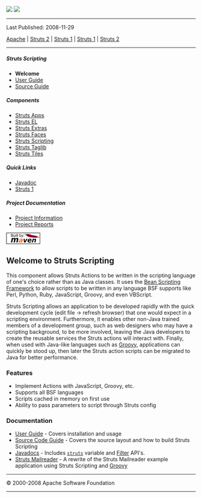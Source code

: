 <span id="bannerLeft">[![](http://www.apache.org/images/asf-logo.gif)](http://www.apache.org/)</span> <span id="bannerRight">[![](images/struts.gif)]()</span>

------------------------------------------------------------------------

Last Published: 2008-11-29

[Apache](http://www.apache.org/) | [Struts 2](2.x/) | [Struts 1](1.x/) | [Struts 1](1.x/) | [Struts 2](2.x/)

------------------------------------------------------------------------

##### Struts Scripting

-   **Welcome**
-   [User Guide](user-guide.html.md)
-   [Source Guide](source-guide.html.md)

##### Components

-   [Struts Apps](../struts-apps/index.html.md)
-   [Struts EL](../struts-el/index.html.md)
-   [Struts Extras](../struts-extras/index.html.md)
-   [Struts Faces](../struts-faces/index.html.md)
-   [Struts Scripting](../struts-scripting/index.html.md)
-   [Struts Taglib](../struts-taglib/index.html.md)
-   [Struts Tiles](../struts-tiles/index.html.md)

##### Quick Links

-   [Javadoc](apidocs/index.html.md)
-   [Struts 1](../index.html.md)

##### Project Documentation

-   [Project Information](project-info.html.md)
-   [Project Reports](project-reports.html.md)

[![Built by Maven](./images/logos/maven-feather.png)](http://maven.apache.org/ "Built by Maven")

<span id="Welcome_to_Struts_Scripting"></span>Welcome to Struts Scripting
-------------------------------------------------------------------------

<span id="overview"></span>
This component allows Struts Actions to be written in the scripting language of one's choice rather than as Java classes. It uses the [Bean Scripting Framework](http://jakarta.apache.org/bsf) to allow scripts to be written in any language BSF supports like Perl, Python, Ruby, JavaScript, Groovy, and even VBScript.

Struts Scripting allows an application to be developed rapidly with the quick development cycle (edit file -\> refresh browser) that one would expect in a scripting environment. Furthermore, it enables other non-Java trained members of a development group, such as web designers who may have a scripting background, to be more involved, leaving the Java developers to create the reusable services the Struts actions will interact with. Finally, when used with Java-like languages such as [Groovy](http://groovy.codehaus.org), applications can quickly be stood up, then later the Struts action scripts can be migrated to Java for better performance.

### <span id="Features"></span>Features

<span id="features"></span>
-   Implement Actions with JavaScript, Groovy, etc.
-   Supports all BSF languages
-   Scripts cached in memory on first use
-   Ability to pass parameters to script through Struts config

### <span id="Documentation"></span>Documentation

<span id="documentation"></span>
-   [User Guide](user-guide.html.md) - Covers installation and usage
-   [Source Code Guide](source-guide.html.md) - Covers the source layout and how to build Struts Scripting
-   [Javadocs](apidocs/index.html.md) - Includes [`struts`](apidocs/org/apache/struts/scripting/StrutsInfo.html) variable and [Filter](apidocs/org/apache/struts/scripting/BSFManagerFilter.html) API's.
-   [Struts Mailreader](http://svn.apache.org/viewvc/struts/action/trunk/apps/scripting-mailreader/src/main/) - A rewrite of the Struts Mailreader example application using Struts Scripting and [Groovy](http://groovy.codehaus.org)

------------------------------------------------------------------------

© 2000-2008 Apache Software Foundation

------------------------------------------------------------------------


